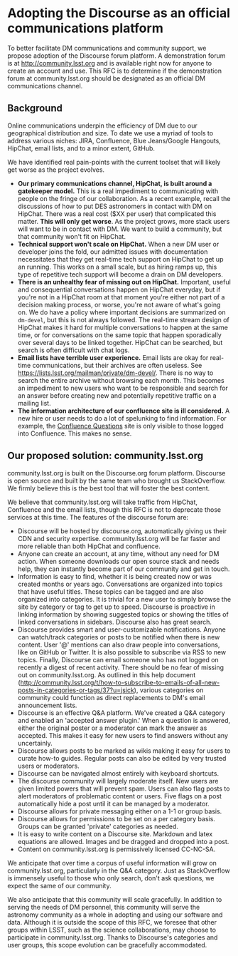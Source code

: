 # Adopting the Discourse as an official communications platform

To better facilitate DM communications and community support, we propose adoption of the Discourse forum platform. A demonstration forum is at http://community.lsst.org and is available right now for anyone to create an account and use. This RFC is to determine if the demonstration forum at community.lsst.org should be designated as an official DM communications channel.

## Background

Online communications underpin the efficiency of DM due to our geographical distribution and size. To date we use a myriad of tools to address various niches: JIRA, Confluence, Blue Jeans/Google Hangouts, HipChat, email lists, and to a minor extent, GitHub.

We have identified real pain-points with the current toolset that will likely get worse as the project evolves.

* **Our primary communications channel, HipChat, is built around a gatekeeper model.** This is a real impediment to communicating with people on the fringe of our collaboration. As a recent example, recall the discussions of how to put DES astronomers in contact with DM on HipChat. There was a real cost ($XX per user) that complicated this matter. **This will only get worse**. As the project grows, more stack users will want to be in contact with DM. We want to build a community, but that community won't fit on HipChat.
* **Technical support won't scale on HipChat.** When a new DM user or developer joins the fold, our admitted issues with documentation necessitates that they get real-time tech support on HipChat to get up an running. This works on a small scale, but as hiring ramps up, this type of repetitive tech support will become a drain on DM developers.
* **There is an unhealthy fear of missing out on HipChat.** Important, useful and consequential conversations happen on HipChat everyday, but if you're not in a HipChat room at that moment you're either not part of a decision making process, or worse, you're not aware of what's going on. We do have a policy where important decisions are summarized on `dm-devel`, but this is not always followed. The real-time stream design of HipChat makes it hard for multiple conversations to happen at the same time, or for conversations on the same topic that happen sporadically over several days to be linked together. HipChat can be searched, but search is often difficult with chat logs.
* **Email lists have terrible user experience.** Email lists are okay for real-time communications, but their archives are often useless. See https://lists.lsst.org/mailman/private/dm-devel/. There is no way to search the entire archive without browsing each month. This becomes an impediment to new users who want to be responsible and search for an answer before creating new and potentially repetitive traffic on a mailing list.
* **The information architecture of our confluence site is ill considered.** A new hire or user needs to do a lot of spelunking to find information. For example, the [Confluence Questions](https://confluence.lsstcorp.org/questions) site is only visible to those logged into Confluence. This makes no sense.

## Our proposed solution: community.lsst.org

community.lsst.org is built on the Discourse.org forum platform. Discourse is open source and built by the same team who brought us StackOverflow. We firmly believe this is the best tool that will foster the best content.

We believe that community.lsst.org will take traffic from HipChat, Confluence and the email lists, though this RFC is not to deprecate those services at this time. The features of the discourse forum are:

* Discourse will be hosted by discourse.org, automatically giving us their CDN and security expertise. community.lsst.org will be far faster and more reliable than both HipChat and confluence.
* Anyone can create an account, at any time, without any need for DM action. When someone downloads our open source stack and needs help, they can instantly become part of our community and get in touch.
* Information is easy to find, whether it is being created now or was created months or years ago. Conversations are organized into topics that have useful titles. These topics can be tagged and are also organized into categories. It is trivial for a new user to simply browse the site by category or tag to get up to speed. Discourse is proactive in linking information by showing suggested topics or showing the titles of linked conversations in sidebars. Discourse also has great search.
* Discourse provides smart and user-customizable notifications. Anyone can watch/track categories or posts to be notified when there is new content. User '@' mentions can also draw people into conversations, like on GitHub or Twitter. It is also possible to subscribe via RSS to new topics. Finally, Discourse can email someone who has not logged on recently a digest of recent activity. There should be no fear of missing out on community.lsst.org. As outlined in this help document (http://community.lsst.org/t/how-to-subscribe-to-emails-of-all-new-posts-in-categories-or-tags/37?u=jsick), various categories on community could function as direct replacements to DM's email announcement lists.
* Discourse is an effective Q&A platform. We've created a Q&A category and enabled an 'accepted answer plugin.' When a question is answered, either the original poster or a moderator can mark the answer as accepted. This makes it easy for new users to find answers without any uncertainly.
* Discourse allows posts to be marked as wikis making it easy for users to curate how-to guides. Regular posts can also be edited by very trusted users or moderators.
* Discourse can be navigated almost entirely with keyboard shortcuts.
* The discourse community will largely moderate itself. New users are given limited powers that will prevent spam. Users can also flag posts to alert moderators of problematic content or users. Five flags on a post automatically hide a post until it can be managed by a moderator.
* Discourse allows for private messaging either on a 1-1 or group basis.
* Discourse allows for permissions to be set on a per category basis. Groups can be granted 'private' categories as needed.
* It is easy to write content on a Discourse site. Markdown and latex equations are allowed. Images and be dragged and dropped into a post.
* Content on community.lsst.org is permissively licensed CC-NC-SA.

We anticipate that over time a corpus of useful information will grow on community.lsst.org, particularly in the Q&A category. Just as StackOverflow is immensely useful to those who only search, don't ask questions, we expect the same of our community.

We also anticipate that this community will scale gracefully. In addition to serving the needs of DM personnel, this community will serve the astronomy community as a whole in adopting and using our software and data. Although it is outside the scope of this RFC, we foresee that other groups within LSST, such as the science collaborations, may choose to participate in community.lsst.org. Thanks to Discourse's categories and user groups, this scope evolution can be gracefully accommodated.